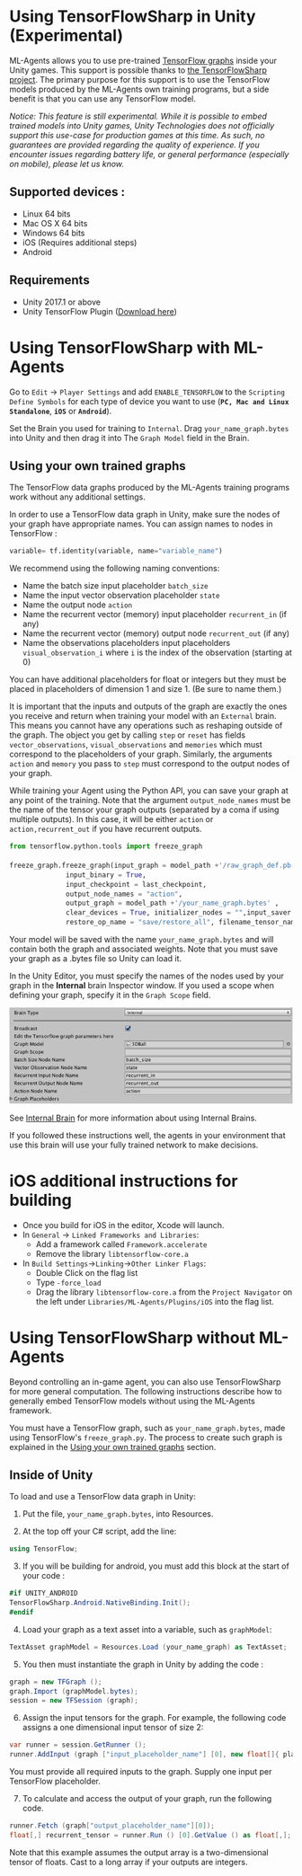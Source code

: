 # Using TensorFlowSharp in Unity (Experimental)

ML-Agents allows you to use pre-trained [TensorFlow graphs](https://www.tensorflow.org/programmers_guide/graphs) inside your Unity games. This support is possible thanks to [the TensorFlowSharp project](https://github.com/migueldeicaza/TensorFlowSharp). The primary purpose for this support is to use the TensorFlow models produced by the ML-Agents own training programs, but a side benefit is that you can use any TensorFlow model.

_Notice: This feature is still experimental. While it is possible to embed trained models into Unity games, Unity Technologies does not officially support this use-case for production games at this time. As such, no guarantees are provided regarding the quality of experience. If you encounter issues regarding battery life, or general performance (especially on mobile), please let us know._

## Supported devices :

 * Linux 64 bits
 * Mac OS X 64 bits
 * Windows 64 bits
 * iOS (Requires additional steps)
 * Android

## Requirements

* Unity 2017.1 or above
* Unity TensorFlow Plugin ([Download here](https://s3.amazonaws.com/unity-agents/0.3/TFSharpPlugin.unitypackage))

# Using TensorFlowSharp with ML-Agents

Go to `Edit` -> `Player Settings` and add `ENABLE_TENSORFLOW` to the `Scripting Define Symbols` for each type of device you want to use (**`PC, Mac and Linux Standalone`**, **`iOS`** or **`Android`**).

Set the Brain you used for training to `Internal`. Drag `your_name_graph.bytes` into Unity and then drag it into The `Graph Model` field in the Brain. 

## Using your own trained graphs

The TensorFlow data graphs produced by the ML-Agents training programs work without any additional settings.

In order to use a TensorFlow data graph in Unity, make sure the nodes of your graph have appropriate names. You can assign names to nodes in TensorFlow :

```python
variable= tf.identity(variable, name="variable_name")
```

We recommend using the following naming conventions:
 * Name the batch size input placeholder `batch_size`
 * Name the input vector observation placeholder `state`
 * Name the output node `action`
 * Name the recurrent vector (memory) input placeholder `recurrent_in` (if any)
 * Name the recurrent vector (memory) output node `recurrent_out` (if any)
 * Name the observations placeholders input placeholders `visual_observation_i` where `i` is the index of the observation (starting at 0)

You can have additional placeholders for float or integers but they must be placed in placeholders of dimension 1 and size 1. (Be sure to name them.)

It is important that the inputs and outputs of the graph are exactly the ones you receive and return when training your model with an `External` brain. This means you cannot have any operations such as reshaping outside of the graph.
The object you get by calling `step` or `reset` has fields `vector_observations`, `visual_observations` and `memories` which must correspond to the placeholders of your graph. Similarly, the arguments `action` and `memory` you pass to `step` must correspond to the output nodes of your graph.

While training your Agent using the Python API, you can save your graph at any point of the training. Note that the argument `output_node_names` must be the name of the tensor your graph outputs (separated by a coma if using multiple outputs). In this case, it will be either `action` or `action,recurrent_out` if you have recurrent outputs.

```python
from tensorflow.python.tools import freeze_graph

freeze_graph.freeze_graph(input_graph = model_path +'/raw_graph_def.pb',
              input_binary = True,
              input_checkpoint = last_checkpoint,
              output_node_names = "action",
              output_graph = model_path +'/your_name_graph.bytes' ,
              clear_devices = True, initializer_nodes = "",input_saver = "",
              restore_op_name = "save/restore_all", filename_tensor_name = "save/Const:0")
```

Your model will be saved with the name `your_name_graph.bytes` and will contain both the graph and associated weights. Note that you must save your graph as a .bytes file so Unity can load it.

In the Unity Editor, you must specify the names of the nodes used by your graph in the **Internal** brain Inspector window. If you used a scope when defining your graph, specify it in the `Graph Scope` field. 

![Internal Brain Inspector](images/internal_brain.png)

See [Internal Brain](Learning-Environments-Design-External-Internal-Brains.md#internal-brain) for more information about using Internal Brains.

If you followed these instructions well, the agents in your environment that use this brain will use your fully trained network to make decisions.

# iOS additional instructions for building

* Once you build for iOS in the editor, Xcode will launch.
* In `General` -> `Linked Frameworks and Libraries`:
  * Add a framework called `Framework.accelerate`
  * Remove the library `libtensorflow-core.a`
* In `Build Settings`->`Linking`->`Other Linker Flags`:
  * Double Click on the flag list
  * Type `-force_load`
  * Drag the library `libtensorflow-core.a` from the `Project Navigator` on the left under `Libraries/ML-Agents/Plugins/iOS` into the flag list.

# Using TensorFlowSharp without ML-Agents

Beyond controlling an in-game agent, you can also use TensorFlowSharp for more general computation. The following instructions describe how to generally embed TensorFlow models without using the ML-Agents framework.

You must have a TensorFlow graph, such as `your_name_graph.bytes`, made using TensorFlow's `freeze_graph.py`. The process to create such graph is explained in the [Using your own trained graphs](#using-your-own-trained-graphs) section.

## Inside of Unity

To load and use a TensorFlow data graph in Unity:

1. Put the file, `your_name_graph.bytes`, into Resources.

2. At the top off your C# script, add the line:

```csharp
using TensorFlow;
```

3. If you will be building for android, you must add this block at the start of your code :

```csharp
#if UNITY_ANDROID
TensorFlowSharp.Android.NativeBinding.Init();
#endif
```

4. Load your graph as a text asset into a variable, such as `graphModel`:

```csharp
TextAsset graphModel = Resources.Load (your_name_graph) as TextAsset;
```

5. You then must instantiate the graph in Unity by adding the code :

```csharp
graph = new TFGraph ();
graph.Import (graphModel.bytes);
session = new TFSession (graph);
```

6. Assign the input tensors for the graph. For example, the following code assigns a one dimensional input tensor of size 2:

```csharp
var runner = session.GetRunner ();
runner.AddInput (graph ["input_placeholder_name"] [0], new float[]{ placeholder_value1, placeholder_value2 });
```

You must provide all required inputs to the graph. Supply one input per TensorFlow placeholder.

7. To calculate and access the output of your graph, run the following code.

```csharp
runner.Fetch (graph["output_placeholder_name"][0]);
float[,] recurrent_tensor = runner.Run () [0].GetValue () as float[,];
```

Note that this example assumes the output array is a two-dimensional tensor of floats. Cast to a long array if your outputs are integers.
